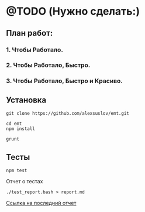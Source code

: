 # @TODO (Нужно сделать:)
## План работ:
### 1. Чтобы Работало.

### 2. Чтобы Работало, Быстро.

### 3. Чтобы Работало, Быстро и Красиво.

## Установка
```
git clone https://github.com/alexsuslov/emt.git

cd emt
npm install

grunt

```

## Тесты
```
npm test
```

Отчет о тестах
```
./test_report.bash > report.md
```

[Ссылка на последний отчет](https://github.com/alexsuslov/emt/blob/master/report.md)




